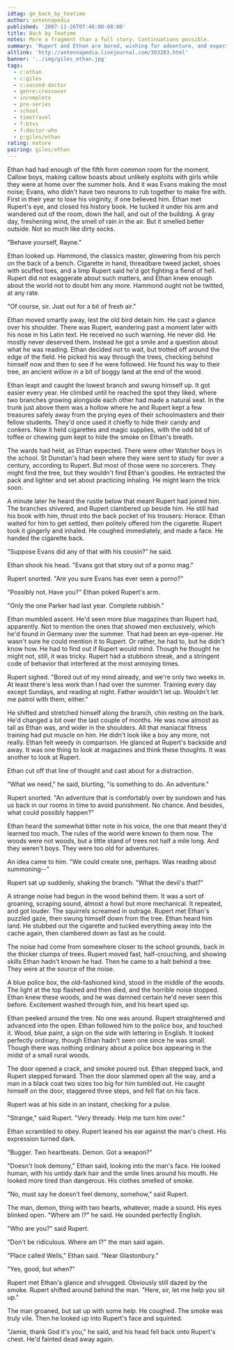 ```yaml
---
idtag: ge_back_by_teatime
author: antennapedia
published: '2007-11-26T07:46:00-08:00'
title: Back by Teatime
notes: More a fragment than a full story. Continuations possible.
summary: 'Rupert and Ethan are bored, wishing for adventure, and expecting never to find one. And then a police call box appears in the most unlikely of places.'
altlink: 'http://antennapedia.livejournal.com/303203.html'
banner: '../img/giles_ethan.jpg'
tags:
  - c:ethan
  - c:giles
  - c:second-doctor
  - genre:crossover
  - incomplete
  - pre-series
  - school
  - timetravel
  - f:btvs
  - f:doctor-who
  - p:giles/ethan
rating: mature
pairing: giles/ethan
---
```

Ethan had had enough of the fifth form common room for the moment. Callow boys, making callow boasts about unlikely exploits with girls while they were at home over the summer hols. And it was Evans making the most noise; Evans, who didn't have two neurons to rub together to make fire with. First in their year to lose his virginity, if one believed him. Ethan met Rupert's eye, and closed his history book. He tucked it under his arm and wandered out of the room, down the hall, and out of the building. A gray day, freshening wind, the smell of rain in the air. But it smelled better outside. Not so much like dirty socks.

"Behave yourself, Rayne."

Ethan looked up. Hammond, the classics master, glowering from his perch on the back of a bench. Cigarette in hand, threadbare tweed jacket, shoes with scuffed toes, and a limp Rupert said he'd got fighting a fiend of hell. Rupert did not exaggerate about such matters, and Ethan knew enough about the world not to doubt him any more. Hammond ought not be twitted, at any rate.

"Of course, sir. Just out for a bit of fresh air."

Ethan moved smartly away, lest the old bird detain him. He cast a glance over his shoulder. There was Rupert, wandering past a moment later with his nose in his Latin text. He received no such warning. He never did. He mostly never deserved them. Instead he got a smile and a question about what he was reading. Ethan decided not to wait, but trotted off around the edge of the field. He picked his way through the trees, checking behind himself now and then to see if he were followed. He found his way to their tree, an ancient willow in a bit of boggy land at the end of the wood.

Ethan leapt and caught the lowest branch and swung himself up. It got easier every year. He climbed until he reached the spot they liked, where two branches growing alongside each other had made a natural seat. In the trunk just above them was a hollow where he and Rupert kept a few treasures safely away from the prying eyes of their schoolmasters and their fellow students. They'd once used it chiefly to hide their candy and conkers. Now it held cigarettes and magic supplies, with the odd bit of toffee or chewing gum kept to hide the smoke on Ethan's breath.

The wards had held, as Ethan expected. There were other Watcher boys in the school. St Dunstan's had been where they were sent to study for over a century, according to Rupert. But most of those were no sorcerers. They might find the tree, but they wouldn't find Ethan's goodies. He extracted the pack and lighter and set about practicing inhaling. He might learn the trick soon.

A minute later he heard the rustle below that meant Rupert had joined him. The branches shivered, and Rupert clambered up beside him. He still had his book with him, thrust into the back pocket of his trousers: Horace. Ethan waited for him to get settled, then politely offered him the cigarette. Rupert took it gingerly and inhaled. He coughed immediately, and made a face. He handed the cigarette back.

"Suppose Evans did any of that with his cousin?" he said.

Ethan shook his head. "Evans got that story out of a porno mag."

Rupert snorted. "Are you sure Evans has ever seen a porno?"

"Possibly not. Have you?" Ethan poked Rupert's arm.

"Only the one Parker had last year. Complete rubbish."

Ethan mumbled assent. He'd seen more blue magazines than Rupert had, apparently. Not to mention the ones that showed men exclusively, which he'd found in Germany over the summer. That had been an eye-opener. He wasn't sure he could mention it to Rupert. Or rather, he had to, but he didn't know how. He had to find out if Rupert would mind. Though he thought he might not, still, it was tricky. Rupert had a stubborn streak, and a stringent code of behavior that interfered at the most annoying times.

Rupert sighed. "Bored out of my mind already, and we're only two weeks in. At least there's less work than I had over the summer. Training every day except Sundays, and reading at night. Father wouldn't let up. Wouldn't let me patrol with them, either."

He shifted and stretched himself along the branch, chin resting on the bark. He'd changed a bit over the last couple of months. He was now almost as tall as Ethan was, and wider in the shoulders. All that maniacal fitness training had put muscle on him. He didn't look like a boy any more, not really. Ethan felt weedy in comparison. He glanced at Rupert's backside and away. It was one thing to look at magazines and think these thoughts. It was another to look at Rupert.

Ethan cut off that line of thought and cast about for a distraction.

"What we need," he said, blurting, "is something to do. An adventure."

Rupert snorted. "An adventure that is comfortably over by sundown and has us back in our rooms in time to avoid punishment. No chance. And besides, what could possibly happen?"

Ethan heard the somewhat bitter note in his voice, the one that meant they'd learned too much. The rules of the world were known to them now. The woods were not woods, but a little stand of trees not half a mile long. And they weren't boys. They were too old for adventures.

An idea came to him. "We could create one, perhaps. Was reading about summoning--"

Rupert sat up suddenly, shaking the branch. "What the devil's that?"

A strange noise had begun in the wood behind them. It was a sort of groaning, scraping sound, almost a howl but more mechanical. It repeated, and got louder. The squirrels screamed in outrage. Rupert met Ethan's puzzled gaze, then swung himself down from the tree. Ethan heard him land. He stubbed out the cigarette and tucked everything away into the cache again, then clambered down as fast as he could.

The noise had come from somewhere closer to the school grounds, back in the thicker clumps of trees. Rupert moved fast, half-crouching, and showing skills Ethan hadn't known he had. Then he came to a halt behind a tree. They were at the source of the noise.

A blue police box, the old-fashioned kind, stood in the middle of the woods. The light at the top flashed and then died, and the horrible noise stopped. Ethan knew these woods, and he was damned certain he'd never seen this before. Excitement washed through him, and his heart sped up.

Ethan peeked around the tree. No one was around. Rupert straightened and advanced into the open. Ethan followed him to the police box, and touched it. Wood, blue paint, a sign on the side with lettering in English. It looked perfectly ordinary, though Ethan hadn't seen one since he was small. Though there was nothing ordinary about a police box appearing in the midst of a small rural woods.

The door opened a crack, and smoke poured out. Ethan stepped back, and Rupert stepped forward. Then the door slammed open all the way, and a man in a black coat two sizes too big for him tumbled out. He caught himself on the door, staggered three steps, and fell flat on his face.

Rupert was at his side in an instant, checking for a pulse.

"Strange," said Rupert. "Very thready. Help me turn him over."

Ethan scrambled to obey. Rupert leaned his ear against the man's chest. His expression turned dark.

"Bugger. Two heartbeats. Demon. Got a weapon?"

"Doesn't look demony," Ethan said, looking into the man's face. He looked human, with his untidy dark hair and the smile lines around his mouth. He looked more tired than dangerous. His clothes smelled of smoke.

"No, must say he doesn't feel demony, somehow," said Rupert.

The man, demon, thing with two hearts, whatever, made a sound. His eyes blinked open. "Where am I?" he said. He sounded perfectly English.

"Who are you?" said Rupert.

"Don't be ridiculous. Where am I?" the man said again.

"Place called Wells," Ethan said. "Near Glastonbury."

"Yes, good, but when?"

Rupert met Ethan's glance and shrugged. Obviously still dazed by the smoke. Rupert shifted around behind the man. "Here, sir, let me help you sit up."

The man groaned, but sat up with some help. He coughed. The smoke was truly vile. Then he looked up into Rupert's face and squinted.

"Jamie, thank God it's you," he said, and his head fell back onto Rupert's chest. He'd fainted dead away again.
